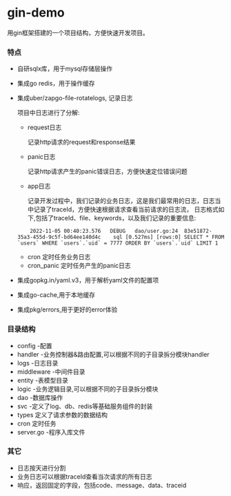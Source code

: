 # gin-demo
用gin框架搭建的一个项目结构，方便快速开发项目。

### 特点

- 自研sqlx库，用于mysql存储层操作

- 集成go redis，用于操作缓存

- 集成uber/zapgo-file-rotatelogs, 记录日志

  项目中日志进行了分解:

  - request日志  

    记录http请求的request和response结果

  - panic日志

    记录http请求产生的panic错误日志，方便快速定位错误问题

  - app日志

    记录开发过程中，我们记录的业务日志，这是我们最常用的日志，日志当中记录了traceId，方便快速根据请求查看当前请求的日志流，
    日志格式如下,包括了traceId、file、keywords，以及我们记录的重要信息:
    
  ```shell
      2022-11-05 00:40:23.576	DEBUG	dao/user.go:24	83e51872-35a3-455d-9c5f-bd64ee140d4c	sql	[0.527ms] [rows:0] SELECT * FROM `users` WHERE `users`.`uid` = 7777 ORDER BY `users`.`uid` LIMIT 1

  ```
  - cron 定时任务业务日志
  - cron_panic 定时任务产生的panic日志

- 集成gopkg.in/yaml.v3，用于解析yaml文件的配置项
- 集成go-cache,用于本地缓存
- 集成pkg/errors,用于更好的error体验

### 目录结构

- config -配置
- handler -业务控制器&路由配置,可以根据不同的子目录拆分模块handler
- logs -日志目录
- middleware -中间件目录
- entity -表模型目录
- logic -业务逻辑目录,可以根据不同的子目录拆分模块
- dao -数据库操作
- svc -定义了log、db、redis等基础服务组件的封装
- types 定义了请求参数的数据结构
- cron 定时任务
- server.go -程序入库文件

### 其它

- 日志按天进行分割
- 业务日志可以根据traceId查看当次请求的所有日志
- 响应，返回固定的字段，包括code、message、data、traceid